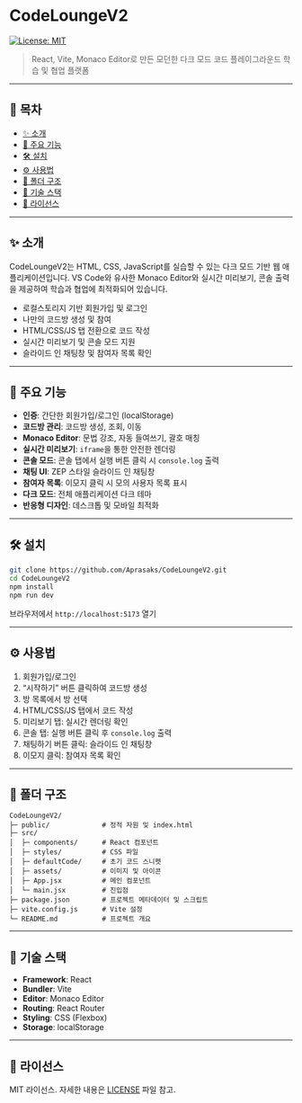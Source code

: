 # CodeLoungeV2

[![License: MIT](https://img.shields.io/badge/License-MIT-blue.svg)](LICENSE)

> React, Vite, Monaco Editor로 만든 모던한 다크 모드 코드 플레이그라운드 학습 및 협업 플랫폼

---

## 📖 목차

- [✨ 소개](#✨-소개)
- [🚀 주요 기능](#🚀-주요-기능)
- [🛠 설치](#🛠-설치)
- [⚙️ 사용법](#⚙️-사용법)
- [📁 폴더 구조](#📁-폴더-구조)
- [🧰 기술 스택](#🧰-기술-스택)
- [📄 라이선스](#📄-라이선스)

---

## ✨ 소개

CodeLoungeV2는 HTML, CSS, JavaScript를 실습할 수 있는 다크 모드 기반 웹 애플리케이션입니다. VS Code와 유사한 Monaco Editor와 실시간 미리보기, 콘솔 출력을 제공하여 학습과 협업에 최적화되어 있습니다.

- 로컬스토리지 기반 회원가입 및 로그인
- 나만의 코드방 생성 및 참여
- HTML/CSS/JS 탭 전환으로 코드 작성
- 실시간 미리보기 및 콘솔 모드 지원
- 슬라이드 인 채팅창 및 참여자 목록 확인

---

## 🚀 주요 기능

- **인증**: 간단한 회원가입/로그인 (localStorage)
- **코드방 관리**: 코드방 생성, 조회, 이동
- **Monaco Editor**: 문법 강조, 자동 들여쓰기, 괄호 매칭
- **실시간 미리보기**: `iframe`을 통한 안전한 렌더링
- **콘솔 모드**: 콘솔 탭에서 실행 버튼 클릭 시 `console.log` 출력
- **채팅 UI**: ZEP 스타일 슬라이드 인 채팅창
- **참여자 목록**: 이모지 클릭 시 모의 사용자 목록 표시
- **다크 모드**: 전체 애플리케이션 다크 테마
- **반응형 디자인**: 데스크톱 및 모바일 최적화

---

## 🛠 설치

```bash
git clone https://github.com/Aprasaks/CodeLoungeV2.git
cd CodeLoungeV2
npm install
npm run dev
```

브라우저에서 `http://localhost:5173` 열기

---

## ⚙️ 사용법

1. 회원가입/로그인
2. “시작하기” 버튼 클릭하여 코드방 생성
3. 방 목록에서 방 선택
4. HTML/CSS/JS 탭에서 코드 작성
5. 미리보기 탭: 실시간 렌더링 확인
6. 콘솔 탭: 실행 버튼 클릭 후 `console.log` 출력
7. 채팅하기 버튼 클릭: 슬라이드 인 채팅창
8. 이모지 클릭: 참여자 목록 확인

---

## 📁 폴더 구조

```
CodeLoungeV2/
├─ public/             # 정적 자원 및 index.html
├─ src/
│  ├─ components/      # React 컴포넌트
│  ├─ styles/          # CSS 파일
│  ├─ defaultCode/     # 초기 코드 스니펫
│  ├─ assets/          # 이미지 및 아이콘
│  ├─ App.jsx          # 메인 컴포넌트
│  └─ main.jsx         # 진입점
├─ package.json        # 프로젝트 메타데이터 및 스크립트
├─ vite.config.js      # Vite 설정
└─ README.md           # 프로젝트 개요
```

---

## 🧰 기술 스택

- **Framework**: React
- **Bundler**: Vite
- **Editor**: Monaco Editor
- **Routing**: React Router
- **Styling**: CSS (Flexbox)
- **Storage**: localStorage

---

## 📄 라이선스

MIT 라이선스. 자세한 내용은 [LICENSE](LICENSE) 파일 참고.

